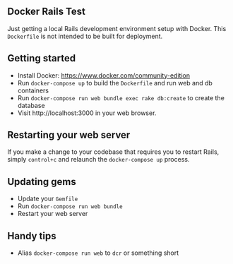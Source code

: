Docker Rails Test
---

Just getting a local Rails development environment setup with Docker. This `Dockerfile` is not intended to be built for deployment.

## Getting started

- Install Docker: https://www.docker.com/community-edition
- Run `docker-compose up` to build the `Dockerfile` and run web and db containers
- Run `docker-compose run web bundle exec rake db:create` to create the database
- Visit http://localhost:3000 in your web browser.

## Restarting your web server

If you make a change to your codebase that requires you to restart Rails, simply `control+c` and relaunch the `docker-compose up` process.

## Updating gems

- Update your `Gemfile`
- Run `docker-compose run web bundle`
- Restart your web server

## Handy tips

- Alias `docker-compose run web` to `dcr` or something short
